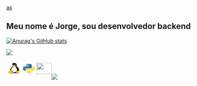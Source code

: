 [as](https://user-images.githubusercontent.com/61012171/172245645-2cd1cd91-a678-4e30-882f-0987260d0d36.jpg)

<!--
**jorge-ti/jorge-ti** is a ✨ _special_ ✨ repository because its `README.md` (this file) appears on your GitHub profile.

Here are some ideas to get you started:

- 🔭 I’m currently working on ...
- 🌱 I’m currently learning ...
- 👯 I’m looking to collaborate on ...
- 🤔 I’m looking for help with ...
- 💬 Ask me about ...
- 📫 How to reach me: ...
- 😄 Pronouns: ...
- ⚡ Fun fact: ...
-->


## Meu nome é Jorge, sou desenvolvedor backend 
[![Anurag's GitHub stats](https://github-readme-stats.vercel.app/api?username=jorge-ti)](https://github.com/anuraghazra/github-readme-stats)
<div align="left">
  <a href="https://github.com/jorge-ti">
  <img height="180em" src="https://github-readme-stats.vercel.app/api?username=jorge-ti&show_icons=true&theme=dracula&include_all_commits=true&count_private=true"/>
<div style="display: inline_block"><br>
  <img align="left" height="30" width="40" src="https://raw.githubusercontent.com/devicons/devicon/master/icons/linux/linux-original.svg">
  <img align="left" height="30" width="40" src="https://raw.githubusercontent.com/devicons/devicon/master/icons/python/python-original.svg">
  <img align="left" height="30" width="40" src="https://user-images.githubusercontent.com/61012171/172245157-4b728033-9791-49f9-bb22-acd281c09eb1.svg">
</div>
  
  ##
 
<div align="left"> 
  <a href="https://www.linkedin.com/in/jorge-s-costa/" target="_blank"><img src="https://img.shields.io/badge/-LinkedIn-%230077B5?style=for-the-badge&logo=linkedin&logoColor=white" target="_blank"></a> 
 
</div>
